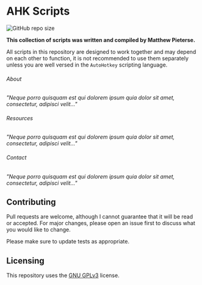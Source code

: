 # AHK Scripts
![GitHub repo size](https://img.shields.io/github/repo-size/mpiet-za/UNIFY-Project?color=green&label=REPOSITORY&logo=Git&logoColor=white&style=for-the-badge)

**This collection of scripts was written and compiled by Matthew Pieterse.**

All scripts in this repository are designed to work together and may depend on each other to function, it is not recommended to use them separately unless you are well versed in the `AutoHotkey` scripting language.

###### About

*"Neque porro quisquam est qui dolorem ipsum quia dolor sit amet, consectetur, adipisci velit..."*

###### Resources

*"Neque porro quisquam est qui dolorem ipsum quia dolor sit amet, consectetur, adipisci velit..."*

###### Contact

*"Neque porro quisquam est qui dolorem ipsum quia dolor sit amet, consectetur, adipisci velit..."*

## Contributing
Pull requests are welcome, although I cannot guarantee that it will be read or accepted. For major changes, please open an issue first to discuss what you would like to change.

Please make sure to update tests as appropriate.

## Licensing
This repository uses the [GNU GPLv3](https://spdx.org/licenses/GPL-3.0-or-later.html) license.
